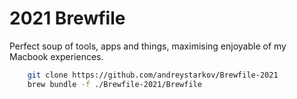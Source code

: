 # 2021 Brewfile

Perfect soup of tools, apps and things, maximising enjoyable of my Macbook experiences.

```bash
    git clone https://github.com/andreystarkov/Brewfile-2021
    brew bundle -f ./Brewfile-2021/Brewfile
```

